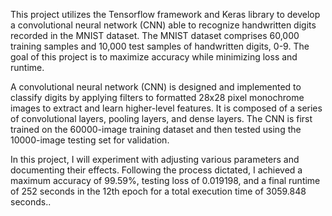 This project utilizes the Tensorflow framework and Keras library to develop a convolutional neural network (CNN) able to recognize handwritten digits recorded in the MNIST dataset. The MNIST dataset comprises 60,000 training samples and 10,000 test samples of handwritten digits, 0-9. The goal of this project is to maximize accuracy while minimizing loss and runtime. 

A convolutional neural network (CNN) is designed and implemented to classify digits by applying filters to formatted 28x28 pixel monochrome images to extract and learn higher-level features. It is composed of a series of convolutional layers, pooling layers, and dense layers. The CNN is first trained on the 60000-image training dataset and then tested using the 10000-image testing set for validation. 

In this project, I will experiment with adjusting various parameters and documenting their effects. Following the process dictated, I achieved a maximum accuracy of 99.59%, testing loss of 0.019198, and a final runtime of 252 seconds in the 12th epoch for a total execution time of 3059.848 seconds..

 
